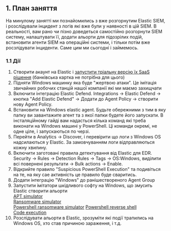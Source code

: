 ## 1. План заняття
На минулому занятті ми познайомились з вже розгорнутим Elastic SIEM, і розслідували інцидент з логів які вже були у наявності в цій SIEM. В реальності, вам рано чи пізно доведеться самостійно розгорнути SIEM систему, налаштувати її, додати альорти для підозрілих подій, встановити агенти SIEM на операційні системи, і тільки потім вже росзлідувати інциденти. Саме цим ми сьогодні і займемось.  
### 1.1 Дії
1. Створити акаунт на Elastic і [запустити тріальну версію їх SaaS рішення](https://www.elastic.co/cloud/cloud-trial-overview) (банківська картка не потрібна для цього)
2. Підняти Windows машинку яка буде "жертвою атаки". Це імітація звичайних робочих станцій нашої компанії які ми маємо захищчати
3. Включити інтеграцію Elastic Defend. Integrations -> Elastic Defend -> кнопка "Add Elastic Defend" -> Додати до Agent Policy -> створити нову Agent Policy.
4. Встановити на Windows elastic agent. Будьте обережними з тим в яку папку ви завантажите агент та з якої папки будете його запускати. В інсталяційному гайді вам надасться кілька команд які треба виконати на Windows машині у PowerShell. Ці команди окремі, не одне ціле, і запускаються по черзі.
5. Перейти в Analytics -> Discover, і перевірити що логи з Windows OS надсилаються у Elastic. За замовчуванням логи відправляються кожну хвилину.
6. Включити заготовані правила детектування від Elastic для EDR. Security -> Rules -> Detection Rules -> Tags -> OS:Windows, виділити всі повернені результати -> Bulk actions -> Enable.
7. Відкрийте правило "Suspicious PowerShell Execution" та подивіться на те, на яку сае активність це правило буде сваритись.
8. Додати інтеграцію "Windows" до ранішествореного Agent Group
9. Запустити імітатори шкідливого софту на Windows, що змусить Elastic створити альорти  
    [APT simulator](https://github.com/NextronSystems/APTSimulator)  
    [Ransomware simulator](https://www.knowbe4.com/free-cybersecurity-tools/ransomware-simulator)  
    [Powershell ransomware simulator](https://github.com/JoelGMSec/PSRansom)
    [Powershell reverse shell](https://swisskyrepo.github.io/InternalAllTheThings/cheatsheets/shell-reverse-cheatsheet/#powershell)  
    [Code execution](https://www.ired.team/offensive-security/code-execution)
10. Розслідувати альорти в Elastic, зрозуміти які події трапились на Windows OS, хто став причиною зараження, і т.д.
